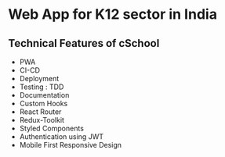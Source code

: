 # Web App for K12 sector in India



## Technical Features of cSchool

- PWA
- CI-CD
- Deployment
- Testing : TDD
- Documentation
- Custom Hooks
- React Router
- Redux-Toolkit
- Styled Components
- Authentication using JWT
- Mobile First Responsive Design



